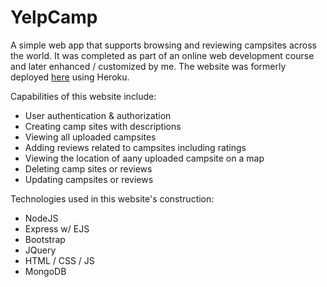 # YelpCamp
A simple web app that supports browsing and reviewing campsites across the world. It was completed as part of an online web development course and later enhanced / customized by me. The website was formerly deployed [here](https://yelpcamp-th.herokuapp.com/) using Heroku.

Capabilities of this website include:
* User authentication & authorization
* Creating camp sites with descriptions
* Viewing all uploaded campsites
* Adding reviews related to campsites including ratings
* Viewing the location of aany uploaded campsite on a map
* Deleting camp sites or reviews
* Updating campsites or reviews

Technologies used in this website's construction:
* NodeJS
* Express w/ EJS
* Bootstrap
* JQuery
* HTML / CSS / JS
* MongoDB
